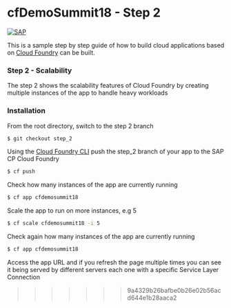 # cfDemoSummit18 - Step 2
[![SAP](https://i.imgur.com/kkQTp3m.png)](https://cloudplatform.sap.com)

This is a sample step by step guide of how to build cloud applications based on [Cloud Foundry](https://www.cloudfoundry.org/) can be built. 

### Step 2 - Scalability
The step 2 shows the scalability features of Cloud Foundry by creating multiple instances of the app to handle heavy workloads

### Installation
From the root directory, switch to the step 2 branch
```sh
$ git checkout step_2
```
Using the [Cloud Foundry CLI](https://docs.cloudfoundry.org/cf-cli/install-go-cli.html) push the step_2 branch of your app to the SAP CP Cloud Foundry
```sh
$ cf push
```
Check how many instances of the app are currently running
```sh
$ cf app cfdemosummit18
```
Scale the app to run on more instances, e.g 5
```sh
$ cf scale cfdemosummit18 -i 5
```
Check again how many instances of the app are currently running
```sh
$ cf app cfdemosummit18
```
Access the app URL and if you refresh the page multiple times you can see it being served by different servers each one with a specific Service Layer Connection
>>>>>>> 9a4329b26bafbe0b26e02b56acd644e1b28aaca2
